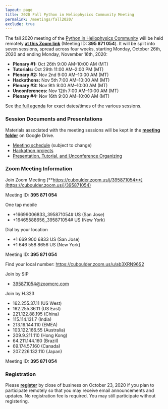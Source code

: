 ```yaml
---
layout: page
title: 2020 Fall Python in Heliophysics Community Meeting
permalink: /meetings/fall2020/
exclude: true
---
```


The fall 2020 meeting of the [Python in Heliophysics Community](http://heliopython.org) will be held remotely [**at this Zoom link**](https://cuboulder.zoom.us/j/395871054) (Meeting ID: **395 871 054**). It will be split into seven sessions, spread across four weeks, starting Monday, October 26th, 2020 and ending Monday, November 16th, 2020:

 - **Plenary #1:** Oct 26th 9:00 AM–10:00 AM (MT)
 - **Tutorials:** Oct 29th 11:00 AM–2:00 PM (MT)
 - **Plenary #2:** Nov 2nd 9:00 AM–10:00 AM (MT)
 - **Hackathons:** Nov 5th 7:00 AM–10:00 AM (MT)
 - **Plenary #3:** Nov 9th 9:00 AM–10:00 AM (MT)
 - **Unconferences:** Nov 12th 7:00 AM–10:00 AM (MT)
 - **Plenary #4:** Nov 16th 9:00 AM–10:00 AM (MT)

See [the full agenda](https://docs.google.com/spreadsheets/d/18lrxi8XsjDZ76MjWZPFOovu1JWrdjvoLZmyZfS_LZ3A/edit#gid=0) for exact dates/times of the various sessions. 

### Session Documents and Presentations

Materials associated with the meeting sessions will be kept in the [**meeting folder**](https://drive.google.com/drive/u/0/folders/1T3CGRwXAst8jd7I6xFiKxyCgluGGpg0A) on Google Drive.

 - [Meeting schedule](https://docs.google.com/spreadsheets/d/18lrxi8XsjDZ76MjWZPFOovu1JWrdjvoLZmyZfS_LZ3A/edit#gid=0) (subject to change)
 - [Hackathon projects](https://docs.google.com/spreadsheets/d/1vPgf9nKnJaJ9kYZENxzD83UF84cwi4LQz1_vFLj9Sms/edit#gid=0)
 - [Presentation, Tutorial, and Unconference Organizing](https://docs.google.com/spreadsheets/d/1dSLU4okGHOlPXGe969C2t9nQWlBr7NOP_F84Hn14WRw/edit#gid=0)

### Zoom Meeting Information  

Join Zoom Meeting
[**https://cuboulder.zoom.us/j/395871054**](https://cuboulder.zoom.us/j/395871054)

Meeting ID: **395 871 054**

One tap mobile
 - +16699006833,,395871054# US (San Jose)
 - +16465588656,,395871054# US (New York)

Dial by your location
 - +1 669 900 6833 US (San Jose)
 - +1 646 558 8656 US (New York)

Meeting ID: **395 871 054**

Find your local number: https://cuboulder.zoom.us/u/ab3XRN96S2

Join by SIP
 - 395871054@zoomcrc.com

Join by H.323
 - 162.255.37.11 (US West)
 - 162.255.36.11 (US East)
 - 221.122.88.195 (China)
 - 115.114.131.7 (India)
 - 213.19.144.110 (EMEA)
 - 103.122.166.55 (Australia)
 - 209.9.211.110 (Hong Kong)
 - 64.211.144.160 (Brazil)
 - 69.174.57.160 (Canada)
 - 207.226.132.110 (Japan)
 
Meeting ID: **395 871 054**  

### Registration

Please [**register**](https://forms.gle/ZYESjbYwiGooCkKJ7) by close of business on October 23, 2020 if you plan to participate remotely so that you may receive email announcements and updates.  No registration fee is required.  You may still participate without registering.
